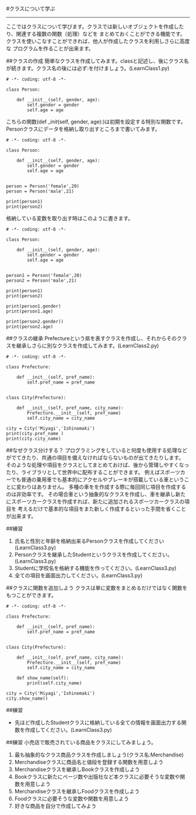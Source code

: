 #クラスについて学ぶ
* * * * *
ここではクラスについて学びます。クラスでは新しいオブジェクトを作成したり、関連する複数の関数（処理）などを
まとめておくことができる機能です。クラスを使いこなすことができれば、他人が作成したクラスを利用しさらに高度な
プログラムを作ることが出来ます。

##クラスの作成
簡単なクラスを作成してみます。classと記述し、後にクラス名が続きます。クラス名の後には必ず:を付けましょう。(LearnClass1.py)

```
# -*- coding: utf-8 -*- 

class Person:

    def __init__(self, gender, age):
        self.gender = gender
        self.age = age
```

こちらの関数(def __init_(self, gender, age):)は初期を設定する特別な関数です。
Personクラスにデータを格納し取り出すところまで書いてみます。

```
# -*- coding: utf-8 -*- 

class Person:

    def __init__(self, gender, age):
        self.gender = gender
        self.age = age


person = Person('female',20)
person = Person('male',21)

print(person1)
print(person2)
```

格納している変数を取り出す時はこのように書きます。

```
# -*- coding: utf-8 -*- 

class Person:

    def __init__(self, gender, age):
        self.gender = gender
        self.age = age


person1 = Person('female',20)
person2 = Person('male',21)

print(person1)
print(person2)

print(person1.gender)
print(person1.age)

print(person2.gender))
print(person2.age)
```

##クラスの継承
Prefectureという県を表すクラスを作成し、それからそのクラスを継承しさらに別なクラスを作成してみます。(LearnClass2.py)

```
# -*- coding: utf-8 -*- 

class Prefecture:

    def __init__(self, pref_name):
        self.pref_name = pref_name


class City(Prefecture):

    def __init__(self, pref_name, city_name):
        Prefecture.__init__(self, pref_name)
        self.city_name = city_name

city = City('Miyagi','Ishinomaki')
print(city.pref_name )
print(city.city_name)
```

##なぜクラス分けする？
プログラミングをしていると何度も使用する処理などがでてきたり、共通の項目を備えなければならないものが出てきたりします。
そのような処理や項目をクラスとしてまとめておけば、後から管理しやすくなったり、ライブラリとして世界中に配布することができます。
例えばスポーツカーでも普通の乗用車でも基本的にアクセルやブレーキが搭載している車ということに変わりはありません。
多種の車をを作成する際に毎回同じ項目を作成するのは非効率です。
その場合車という抽象的なクラスを作成し、車を継承し新たにスポーツカークラスを作成すれば、新たに追加されるスポーツカークラスの項目を
考えるだけで基本的な項目をまた新しく作成するといった手間を省くことが出来ます。

##練習
1. 氏名と性別と年齢を格納出来るPersonクラスを作成してください(LearnClass3.py)
2. Personクラスを継承したStudentというクラスを作成してください。(LearnClass3.py)
3. Studentに学校名を格納する機能を作ってください。(LearnClass3.py)
4. 全ての項目を画面出力してください。(LearnClass3.py)

##クラスに関数を追加しよう
クラスは単に変数をまとめるだけではなく関数をもつことができます。

```
# -*- coding: utf-8 -*- 

class Prefecture:

    def __init__(self, pref_name):
        self.pref_name = pref_name


class City(Prefecture):

    def __init__(self, pref_name, city_name):
        Prefecture.__init__(self, pref_name)
        self.city_name = city_name

    def show_name(self):
        print(self.city_name)

city = City('Miyagi','Ishinomaki')
city.show_name()
```

##練習
* 先ほど作成したStudentクラスに格納している全ての情報を画面出力する関数を作成してください。(LearnClass3.py)

##練習
小売店で販売されている商品をクラスにしてみましょう。

1. 最も抽象的なクラス商品クラスを作成しましょう(クラス名:Merchandise)
2. Merchandiseクラスに商品名と値段を登録する関数を用意しよう
3. Merchandiseクラスを継承しBookクラスを作成しよう
4. Bookクラスに新たにページ数や出版社など本クラスに必要そうな変数や関数を用意しよう
5. Merchandiseクラスを継承しFoodクラスを作成しよう
6. Foodクラスに必要そうな変数や関数を用意しよう
7. 好きな商品を自分で作成してみよう